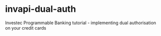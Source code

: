 # invapi-dual-auth
Investec Programmable Banking tutorial - implementing dual authorisation on your credit cards
